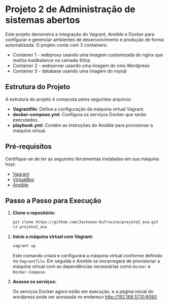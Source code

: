 # Projeto 2 de Administração de sistemas abertos

Este projeto demonstra a integração do Vagrant, Ansible e Docker para configurar e gerenciar ambientes de desenvolvimento e produção de forma automatizada.
O projeto conta com 3 containers:

- Container 1 - webproxy usando uma imagem customizada do nginx que realiza loadbalance na camada 4/tcp
- Container 2 - webserver usando uma imagem do cms Wordpress
- Container 3 - database usando uma imagem do mysql

## Estrutura do Projeto

A estrutura do projeto é composta pelos seguintes arquivos:

- **Vagrantfile**: Define a configuração da máquina virtual Vagrant.
- **docker-compose.yml**: Configura os serviços Docker que serão executados.
- **playbook.yml**: Contém as instruções do Ansible para provisionar a máquina virtual.

## Pré-requisitos

Certifique-se de ter as seguintes ferramentas instaladas em sua máquina host:

- [Vagrant](https://www.vagrantup.com/)
- [VirtualBox](https://www.virtualbox.org/)
- [Ansible](https://www.ansible.com/)

## Passo a Passo para Execução

1. **Clone o repositório:**

   ```bash
   git clone https://github.com/Jacksoan-Eufrosino/projeto2_asa.git
   cd projeto2_asa
   ```

2. **Inicie a máquina virtual com Vagrant:**

   ```bash
   vagrant up
   ```

   Este comando criará e configurará a máquina virtual conforme definido no `Vagrantfile`. Em seguida o Ansible se encarregará de provisionar a máquina virtual com as dependências necessárias como `Docker` e `Docker-Compose`.

3. **Acesse os serviços:**

   Os serviços Docker agora estão em execução, e a pagina inicial do wordpress pode ser acessada no endereço http://192.168.57.10:8080
